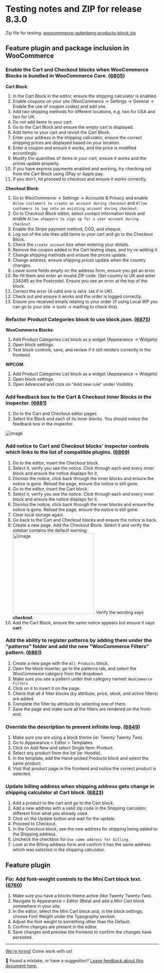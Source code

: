 # Testing notes and ZIP for release 8.3.0

Zip file for testing: [woocommerce-gutenberg-products-block.zip](https://github.com/woocommerce/woocommerce-blocks/files/9350354/woocommerce-gutenberg-products-block.zip)

## Feature plugin and package inclusion in WooCommerce

### Enable the Cart and Checkout blocks when WooCommerce Blocks is bundled in WooCommerce Core. ([6805](https://github.com/woocommerce/woocommerce-blocks/pull/6805))

**Cart Block**:

1. In the Cart Block in the editor, ensure the shipping calculator is enabled.
2. Enable coupons on your site (WooCommerce -> Settings -> General -> Enable the use of coupon codes) and add one.
3. Add two shipping methods for different locations, e.g. two for USA and two for UK.
4. Do not add items to your cart.
5. Go to the Cart Block and ensure the empty cart is displayed.
6. Add items to your cart and revisit the Cart Block.
7. Enter your address in the shipping calculator, ensure the correct shipping prices are displayed based on your location.
8. Enter a coupon and ensure it works, and the price is modified accordingly.
9. Modify the quantities of items in your cart, ensure it works and the prices update properly.
10. If you have express payments enabled and working, try checking out from the Cart Block using GPay or Apple pay.
11. If you don't, hit proceed to checkout and ensure it works correctly.

**Checkout Block**:

1. Go to WooCommerce -> Settings -> Accounts & Privacy and enable ` Allow customers to create an account during checkout` and `Allow customers to log into an existing account during checkout`.
2. Go to Checkout Block editor, select contact information block and enable `Allow shoppers to sign up for a user account during checkout`.
3. Enable the Stripe payment method, COD, and cheque.
4. Log out of the site then add items to your cart and go to the Checkout Block.
5. Check the `create account` box when entering your details.
6. Remove the coupon added in the Cart testing steps, and try re-adding it.
7. Change shipping methods and ensure the prices update.
8. Change address, ensure shipping prices update when the country changes.
9. Leave some fields empty on the address form, ensure you get an error.
10. Re-fill them and enter an invalid ZIP code. (Set country to UK and enter 234345 as the Postcode). Ensure you see an error at the top of the block.
11. Correct the error (A valid one is `SW19 1AA` if in UK).
12. Check out and ensure it works and the order is logged correctly.
13. Ensure you received emails relating to your order (if using Local WP you can go to your site -> tools -> mailhog to check this).

### Refactor Product Categories block to use block.json. ([6875](https://github.com/woocommerce/woocommerce-blocks/pull/6875))

**WooCommerce Blocks**:

1. Add Product Categories List block as a widget (Appearance → Widgets)
2. Open block settings
3. Test block controls, save, and review if it still renders correctly in the frontend

**WPCOM**:

1. Add Product Categories List block as a widget (Appearance → Widgets)
2. Open block settings
3. Open Advanced and click on "Add new rule" under Visibility

### Add feedback box to the Cart & Checkout Inner Blocks in the inspector. ([6881](https://github.com/woocommerce/woocommerce-blocks/pull/6881))

1. Go to the Cart and Checkout editor pages
2. Select the Block and each of its inner blocks. You should notice the feedback box in the inspector.

![image](https://user-images.githubusercontent.com/14235870/183031149-73a4bb4b-975a-4c9e-a82f-9241a61beb8a.png)

### Add notice to Cart and Checkout blocks' inspector controls which links to the list of compatible plugins. ([6869](https://github.com/woocommerce/woocommerce-blocks/pull/6869))

1. Go to the editor, insert the Checkout block.
2. Select it, verify you see the notice. Click through each and every inner block and ensure the notice displays for it.
3. Dismiss the notice, click back through the inner blocks and ensure the notice is gone. Reload the page, ensure the notice is still gone.
4. Go to the editor, insert the Cart block.
5. Select it, verify you see the notice. Click through each and every inner block and ensure the notice displays for it.
6. Dismiss the notice, click back through the inner blocks and ensure the notice is gone. Reload the page, ensure the notice is still gone.
7. Clear local storage again.
8. Go back to the Cart and Checkout blocks and ensure the notice is back.
9. Create a new page. Add the Checkout Block. Select it and verify the sidebar contains the default warning:
<img width="266" alt="image" src="https://user-images.githubusercontent.com/5656702/183895778-44d3d079-09a4-4806-9096-e80e2a46a318.png">.
Verify the wording says **checkout**.
10. Add the Cart Block, ensure the same notice appears but ensure it says **cart**.

### Add the ability to register patterns by adding them under the "patterns" folder and add the new "WooCommerce Filters" pattern. ([6861](https://github.com/woocommerce/woocommerce-blocks/pull/6861))

1. Create a new page with the `All Products` block.
2. Open the block inserter, go to the patterns tab, and select the WooCommerce category from the dropdown
3. Make sure you see a pattern under that category named: `WooCommerce Filters`
4. Click on it to insert it on the page.
5. Check that all 4 filter blocks (by attribute, price, stock, and active filters) are added.
6. Complete the filter by attribute by selecting one of them.
7. Save the page and make sure all the filters are rendered on the front-end.

### Override the description to prevent infinite loop. ([6849](https://github.com/woocommerce/woocommerce-blocks/pull/6849))

1. Make sure you are using a block theme (ie: Twenty Twenty Two).
2. Go to Appearance > Editor > Templates.
3. Click on Add New and select Single Item: Product.
4. Select any product from the list (ie: Hoodie).
5. In the template, add the Hand-picked Products block and select the same product.
6. Visit that product page in the frontend and notice the correct product is selected.

### Update billing address when shipping address gets change in shipping calculator at Cart block. ([6823](https://github.com/woocommerce/woocommerce-blocks/pull/6823))

1. Add a product to the cart and go to the Cart block.
2. Add a new address with a valid zip code in the Shipping calculator, different from what you already used.
3. Click on the Update button and wait for the update.
4. Proceed to Checkout.
5. In the Checkout block, see the new address for shipping being added to the Shipping address.
6. Uncheck the checkbox for `Use same address for billing`.
7. Look at the Billing address form and confirm it has the same address which was selected in the shipping calculator.

## Feature plugin

### Fix: Add font-weight controls to the Mini Cart block text. ([6760](https://github.com/woocommerce/woocommerce-blocks/pull/6760))

1. Make sure you have a blocks theme active (like Twenty Twenty-Two).
2. Navigate to Appearance > Editor (Beta) and add a Mini Cart block somewhere in your site.
3. In the editor, select the Mini Cart block and, in the block settings, choose Font Weight under the Typography section.
4. Adjust the font weight to something other than the Default.
5. Confirm changes are present in the editor.
6. Save changes and preview the frontend to confirm the changes have persisted.

<!-- FEEDBACK -->

---

[We're hiring!](https://woocommerce.com/careers/) Come work with us!

🐞 Found a mistake, or have a suggestion? [Leave feedback about this document here.](https://github.com/woocommerce/woocommerce-blocks/issues/new?assignees=&labels=type%3A+documentation&template=--doc-feedback.md&title=Feedback%20on%20./docs/internal-developers/testing/releases/830.md)

<!-- /FEEDBACK -->

